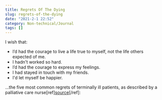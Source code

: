 ```yaml
---
title: Regrets Of The Dying
slug: regrets-of-the-dying
date: "2021-2-1 22:52"
category: Non-technical/Journal
tags: []
---
```


I wish that:

- I’d had the courage to live a life true to myself, not the life others expected of me.
- I hadn't worked so hard.
- I’d had the courage to express my feelings.
- I had stayed in touch with my friends.
- I'd let myself be happier.

...the five most common regrets of terminally ill patients, as described by a
palliative care nurse[ref][source](https://bronnieware.com/blog/regrets-of-the-dying/)[/ref]:
